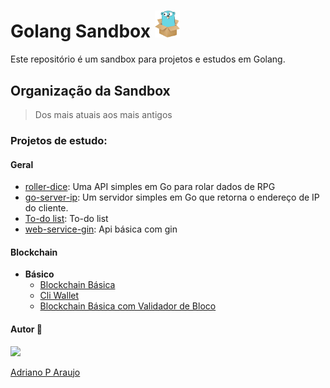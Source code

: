 # Golang Sandbox <img src="./assets/goinbox.jpg" width="40">

Este repositório é um sandbox para projetos e estudos em Golang. 

## Organização da Sandbox 

> Dos mais atuais aos mais antigos

### Projetos de estudo:

#### Geral

- [roller-dice](./projects/general/roller-dice/): Uma API simples em Go para rolar dados de RPG
- [go-server-ip](./projects/general/go-server-ip): Um servidor simples em Go que retorna o endereço de IP do cliente.
- [To-do list](./projects/general/to-do-list): To-do list
- [web-service-gin](./projects/general/web-service-gin/): Api básica com gin 

#### Blockchain

- **Básico**
    - [Blockchain Básica](./projects/blockchain//basic-blockchain-go/)
    - [Cli Wallet](./projects/blockchain/wallet-cli/)
    - [Blockchain Básica com Validador de Bloco](./projects/blockchain/basic-blockchain-with-auditor/)






#### Autor 👷

<img src="https://avatars.githubusercontent.com/u/97068163?v=4" width=120 />

[Adriano P Araujo](https://www.linkedin.com/in/araujocode/)